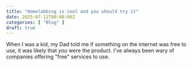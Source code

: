 ```yaml
---
title: "Homelabbing is cool and you should try it"
date: 2025-07-12T00:00:00Z
categories: [ "Blog" ]
draft: true
---
```


When I was a kid, my Dad told me if something on the internet was free to use, 
it was likely that _you_ were the product. I've always been wary of companies offering
"free" services to use.
